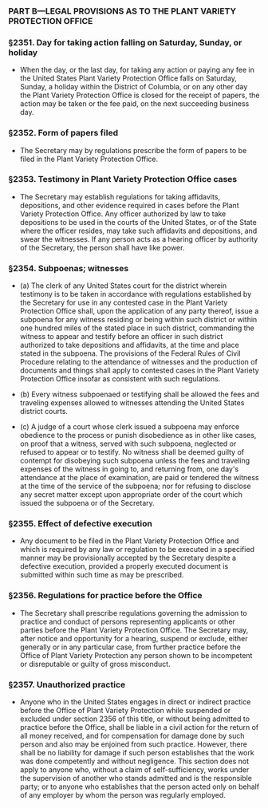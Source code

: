 ### PART B—LEGAL PROVISIONS AS TO THE PLANT VARIETY PROTECTION OFFICE

### §2351. Day for taking action falling on Saturday, Sunday, or holiday
* When the day, or the last day, for taking any action or paying any fee in the United States Plant Variety Protection Office falls on Saturday, Sunday, a holiday within the District of Columbia, or on any other day the Plant Variety Protection Office is closed for the receipt of papers, the action may be taken or the fee paid, on the next succeeding business day.

### §2352. Form of papers filed
* The Secretary may by regulations prescribe the form of papers to be filed in the Plant Variety Protection Office.

### §2353. Testimony in Plant Variety Protection Office cases
* The Secretary may establish regulations for taking affidavits, depositions, and other evidence required in cases before the Plant Variety Protection Office. Any officer authorized by law to take depositions to be used in the courts of the United States, or of the State where the officer resides, may take such affidavits and depositions, and swear the witnesses. If any person acts as a hearing officer by authority of the Secretary, the person shall have like power.

### §2354. Subpoenas; witnesses
* (a) The clerk of any United States court for the district wherein testimony is to be taken in accordance with regulations established by the Secretary for use in any contested case in the Plant Variety Protection Office shall, upon the application of any party thereof, issue a subpoena for any witness residing or being within such district or within one hundred miles of the stated place in such district, commanding the witness to appear and testify before an officer in such district authorized to take depositions and affidavits, at the time and place stated in the subpoena. The provisions of the Federal Rules of Civil Procedure relating to the attendance of witnesses and the production of documents and things shall apply to contested cases in the Plant Variety Protection Office insofar as consistent with such regulations.

* (b) Every witness subpoenaed or testifying shall be allowed the fees and traveling expenses allowed to witnesses attending the United States district courts.

* (c) A judge of a court whose clerk issued a subpoena may enforce obedience to the process or punish disobedience as in other like cases, on proof that a witness, served with such subpoena, neglected or refused to appear or to testify. No witness shall be deemed guilty of contempt for disobeying such subpoena unless the fees and traveling expenses of the witness in going to, and returning from, one day's attendance at the place of examination, are paid or tendered the witness at the time of the service of the subpoena; nor for refusing to disclose any secret matter except upon appropriate order of the court which issued the subpoena or of the Secretary.

### §2355. Effect of defective execution
* Any document to be filed in the Plant Variety Protection Office and which is required by any law or regulation to be executed in a specified manner may be provisionally accepted by the Secretary despite a defective execution, provided a properly executed document is submitted within such time as may be prescribed.

### §2356. Regulations for practice before the Office
* The Secretary shall prescribe regulations governing the admission to practice and conduct of persons representing applicants or other parties before the Plant Variety Protection Office. The Secretary may, after notice and opportunity for a hearing, suspend or exclude, either generally or in any particular case, from further practice before the Office of Plant Variety Protection any person shown to be incompetent or disreputable or guilty of gross misconduct.

### §2357. Unauthorized practice
* Anyone who in the United States engages in direct or indirect practice before the Office of Plant Variety Protection while suspended or excluded under section 2356 of this title, or without being admitted to practice before the Office, shall be liable in a civil action for the return of all money received, and for compensation for damage done by such person and also may be enjoined from such practice. However, there shall be no liability for damage if such person establishes that the work was done competently and without negligence. This section does not apply to anyone who, without a claim of self-sufficiency, works under the supervision of another who stands admitted and is the responsible party; or to anyone who establishes that the person acted only on behalf of any employer by whom the person was regularly employed.